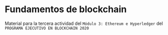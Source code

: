 # Fundamentos de blockchain

Material para la tercera actividad del `Módulo 3: Ethereum e Hyperledger` del `PROGRAMA EJECUTIVO EN BLOCKCHAIN 2020`
